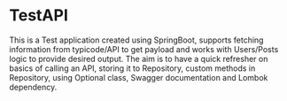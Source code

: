 # TestAPI
This is a Test application created using SpringBoot, supports fetching information from typicode/API to get payload and works with Users/Posts logic to provide desired output. The aim is to have a quick refresher on basics of calling an API, storing it to Repository, custom methods in Repository, using Optional class, Swagger documentation and Lombok dependency.
